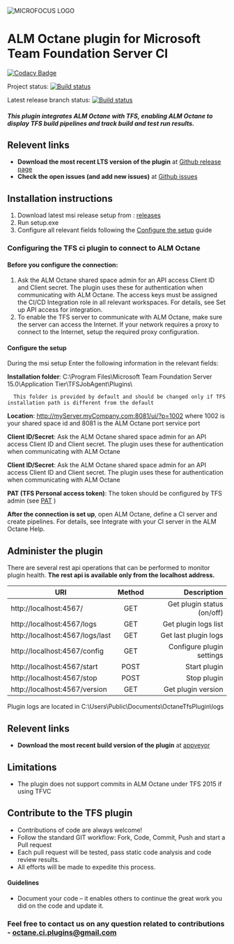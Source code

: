![MICROFOCUS LOGO](https://upload.wikimedia.org/wikipedia/commons/4/4e/MicroFocus_logo_blue.png)

# ALM Octane plugin for Microsoft Team Foundation Server CI                        

[![Codacy Badge](https://api.codacy.com/project/badge/Grade/fde28fd11a494839b50c2b49f2fd486a)](https://www.codacy.com/app/MicroFocus/octane-tfs-plugin?utm_source=github.com&amp;utm_medium=referral&amp;utm_content=MicroFocus/octane-tfs-plugin&amp;utm_campaign=Badge_Grade)

Project status:
[![Build status](https://ci.appveyor.com/api/projects/status/uhl2cmsb7sngtkf5?svg=true)](https://ci.appveyor.com/project/OctaneCIPlugins/octane-tfs-plugin)

Latest release branch status:
[![Build status](https://ci.appveyor.com/api/projects/status/uhl2cmsb7sngtkf5/branch/master?svg=true)](https://ci.appveyor.com/project/OctaneCIPlugins/octane-tfs-plugin/branch/master)

##### This plugin integrates ALM Octane with TFS, enabling ALM Octane to display TFS build pipelines and track build and test run results.

## Relevent links
-	**Download the most recent LTS version of the plugin** at [Github release page](https://github.com/MicroFocus/octane-tfs-plugin/releases)
-	**Check the open issues (and add new issues)** at [Github issues](https://github.com/MicroFocus/octane-tfs-plugin/issues)

## Installation instructions

1. Download latest msi release setup from : [releases](https://github.com/MicroFocus/octane-tfs-plugin/releases)
2. Run setup.exe
3. Configure all relevant fields following the [Configure the setup](https://github.com/MicroFocus/octane-tfs-plugin#configure-the-setup) guide

### Configuring the TFS ci plugin to connect to ALM Octane
#### Before you configure the connection:
1. Ask the ALM Octane shared space admin for an API access Client ID and Client secret. The plugin uses these for authentication when
communicating with ALM Octane. The access keys must be assigned the CI/CD Integration role in all relevant workspaces. For details, see Set up API access for integration.
2. To enable the TFS server to communicate with ALM Octane, make sure the server can access the Internet. If your network requires a proxy to connect to the Internet, setup the required proxy configuration.

#### Configure the setup
During the msi setup
Enter the following information in the relevant fields:

**Installation folder**: C:\Program Files\Microsoft Team Foundation Server 15.0\Application Tier\TFSJobAgent\Plugins\

      This folder is provided by default and should be changed only if TFS installation path is different from the default

**Location**: http://myServer.myCompany.com:8081/ui/?p=1002
where 1002 is your shared space id and 8081 is the ALM Octane port service port

**Client ID/Secret**: Ask the ALM Octane shared space admin for an API access Client ID and Client secret. The plugin uses these for authentication when communicating with ALM Octane

**Client ID/Secret**: Ask the ALM Octane shared space admin for an API access Client ID and Client secret. The plugin uses these for authentication when communicating with ALM Octane

**PAT (TFS Personal access token)**: The token should be configured by TFS admin (see [PAT](https://docs.microsoft.com/en-us/vsts/accounts/use-personal-access-tokens-to-authenticate) )

**After the connection is set up**, open ALM Octane, define a CI server and create pipelines.
For details, see Integrate with your CI server in the ALM Octane Help.

## Administer the plugin
There are several rest api operations that can be performed to monitor plugin health.
**The rest api is available only from the localhost address.**

| URI           | Method           | Description  |
| -------------         |:-------------:| -----:|
| http://localhost:4567/      | GET      |   Get plugin status (on/off) |
| http://localhost:4567/logs       | GET | Get plugin logs list  |
| http://localhost:4567/logs/last | GET      |    Get last plugin logs |
| http://localhost:4567/config       | GET |Configure plugin settings|
| http://localhost:4567/start       | POST |Start plugin|
| http://localhost:4567/stop       | POST |Stop plugin|
| http://localhost:4567/version       | GET |Get plugin version|

Plugin logs are located in C:\Users\Public\Documents\OctaneTfsPlugin\logs

## Relevent links
-	**Download the most recent build version of the plugin** at [appveyor](https://ci.appveyor.com/project/MicroFocus/octane-tfs-plugin)

## Limitations
- The plugin does not support commits in ALM Octane under TFS 2015 if using TFVC

## Contribute to the TFS plugin
- Contributions of code are always welcome!
- Follow the standard GIT workflow: Fork, Code, Commit, Push and start a Pull request
- Each pull request will be tested, pass static code analysis and code review results.
- All efforts will be made to expedite this process.

#### Guidelines
- Document your code – it enables others to continue the great work you did on the code and update it.

### Feel free to contact us on any question related to contributions - octane.ci.plugins@gmail.com
